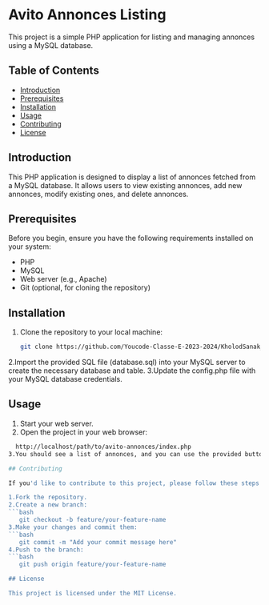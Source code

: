 # Avito Annonces Listing

This project is a simple PHP application for listing and managing annonces using a MySQL database.

## Table of Contents

- [Introduction](#introduction)
- [Prerequisites](#prerequisites)
- [Installation](#installation)
- [Usage](#usage)
- [Contributing](#contributing)
- [License](#license)

## Introduction

This PHP application is designed to display a list of annonces fetched from a MySQL database. It allows users to view existing annonces, add new annonces, modify existing ones, and delete annonces.

## Prerequisites

Before you begin, ensure you have the following requirements installed on your system:

- PHP
- MySQL
- Web server (e.g., Apache)
- Git (optional, for cloning the repository)

## Installation

1. Clone the repository to your local machine:

   ```bash
   git clone https://github.com/Youcode-Classe-E-2023-2024/KholodSanak_Avito.git

2.Import the provided SQL file (database.sql) into your MySQL server to create the necessary database and table.
3.Update the config.php file with your MySQL database credentials.   

## Usage

1. Start your web server.
2. Open the project in your web browser:
```bash
  http://localhost/path/to/avito-annonces/index.php
3.You should see a list of annonces, and you can use the provided buttons to add, modify, or delete annonces.

## Contributing

If you'd like to contribute to this project, please follow these steps:

1.Fork the repository.
2.Create a new branch:
```bash
   git checkout -b feature/your-feature-name
3.Make your changes and commit them:
```bash
   git commit -m "Add your commit message here"
4.Push to the branch:
```bash
   git push origin feature/your-feature-name

## License

This project is licensed under the MIT License.







   
